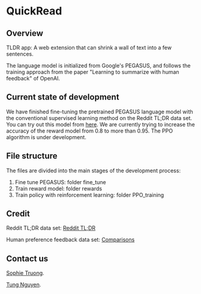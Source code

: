 # QuickRead

## Overview
TLDR app: A web extension that can shrink a wall of text into a few sentences. 

The language model is initialized from Google's PEGASUS, and follows the training approach from the paper "Learning to summarize with human feedback" of OpenAI.


## Current state of development
We have finished fine-tuning the pretrained PEGASUS language model with the conventional supervised learning method on the Reddit TL;DR data set. You can try out this model from [here](https://huggingface.co/spaces/SophieTr/TextSummarizationDemo).
We are currently trying to increase the accuracy of the reward model from 0.8 to more than 0.95. 
The PPO algorithm is under development.

## File structure
The files are divided into the main stages of the development process:
1. Fine tune PEGASUS: folder fine_tune
2. Train reward model: folder rewards
3. Train policy with reinforcement learning: folder PPO_training

## Credit
Reddit TL;DR data set: [Reddit TL;DR](https://huggingface.co/datasets/reddit)

Human preference feedback data set: [Comparisons](https://github.com/openai/summarize-from-feedback#comparisons)


## Contact us
[Sophie Truong](https://www.linkedin.com/in/sophie-tr/).

[Tung Nguyen](https://www.linkedin.com/in/tung-nguyen-736154174/).